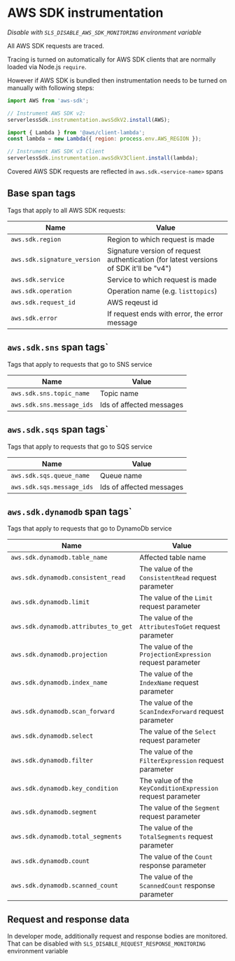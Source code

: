 # AWS SDK instrumentation

_Disable with `SLS_DISABLE_AWS_SDK_MONITORING` environment variable_

All AWS SDK requests are traced.

Tracing is turned on automatically for AWS SDK clients that are normally loaded via Node.js `require`.

However if AWS SDK is bundled then instrumentation needs to be turned on manually with following steps:

```javascript
import AWS from 'aws-sdk';

// Instrument AWS SDK v2:
serverlessSdk.instrumentation.awsSdkV2.install(AWS);

import { Lambda } from '@aws/client-lambda';
const lambda = new Lambda({ region: process.env.AWS_REGION });

// Instrument AWS SDK v3 Client
serverlessSdk.instrumentation.awsSdkV3Client.install(lambda);
```

Covered AWS SDK requests are reflected in `aws.sdk.<service-name>` spans

## Base span tags

Tags that apply to all AWS SDK requests:

| Name                        | Value                                                                                  |
| --------------------------- | -------------------------------------------------------------------------------------- |
| `aws.sdk.region`            | Region to which request is made                                                        |
| `aws.sdk.signature_version` | Signature version of request authentication (for latest versions of SDK it'll be "v4") |
| `aws.sdk.service`           | Service to which request is made                                                       |
| `aws.sdk.operation`         | Operation name (e.g. `listtopics`)                                                     |
| `aws.sdk.request_id`        | AWS reqeust id                                                                         |
| `aws.sdk.error`             | If request ends with error, the error message                                          |

## `aws.sdk.sns` span tags`

Tags that apply to requests that go to SNS service

| Name                      | Value                    |
| ------------------------- | ------------------------ |
| `aws.sdk.sns.topic_name`  | Topic name               |
| `aws.sdk.sns.message_ids` | Ids of affected messages |

## `aws.sdk.sqs` span tags`

Tags that apply to requests that go to SQS service

| Name                      | Value                    |
| ------------------------- | ------------------------ |
| `aws.sdk.sqs.queue_name`  | Queue name               |
| `aws.sdk.sqs.message_ids` | Ids of affected messages |

## `aws.sdk.dynamodb` span tags`

Tags that apply to requests that go to DynamoDb service

| Name                                 | Value                                                       |
| ------------------------------------ | ----------------------------------------------------------- |
| `aws.sdk.dynamodb.table_name`        | Affected table name                                         |
| `aws.sdk.dynamodb.consistent_read`   | The value of the `ConsistentRead` request parameter         |
| `aws.sdk.dynamodb.limit`             | The value of the `Limit` request parameter                  |
| `aws.sdk.dynamodb.attributes_to_get` | The value of the `AttributesToGet` request parameter        |
| `aws.sdk.dynamodb.projection`        | The value of the `ProjectionExpression` request parameter   |
| `aws.sdk.dynamodb.index_name`        | The value of the `IndexName` request parameter              |
| `aws.sdk.dynamodb.scan_forward`      | The value of the `ScanIndexForward` request parameter       |
| `aws.sdk.dynamodb.select`            | The value of the `Select` request parameter                 |
| `aws.sdk.dynamodb.filter`            | The value of the `FilterExpression` request parameter       |
| `aws.sdk.dynamodb.key_condition`     | The value of the `KeyConditionExpression` request parameter |
| `aws.sdk.dynamodb.segment`           | The value of the `Segment` request parameter                |
| `aws.sdk.dynamodb.total_segments`    | The value of the `TotalSegments` request parameter          |
| `aws.sdk.dynamodb.count`             | The value of the `Count` response parameter                 |
| `aws.sdk.dynamodb.scanned_count`     | The value of the `ScannedCount` response parameter          |

## Request and response data

In developer mode, additionally request and response bodies are monitored. That can be disabled with `SLS_DISABLE_REQUEST_RESPONSE_MONITORING` environment variable

